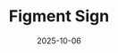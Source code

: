 ---
title: Figment Sign
date: 2025-10-06
summary: EPCOT-inspired wall sign with multi-plate color swap.
tags: [Signage, PLA]
photos: ["/assets/img/figment-sign-1.jpg"]
---